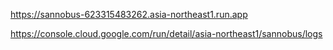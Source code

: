 https://sannobus-623315483262.asia-northeast1.run.app

https://console.cloud.google.com/run/detail/asia-northeast1/sannobus/logs
